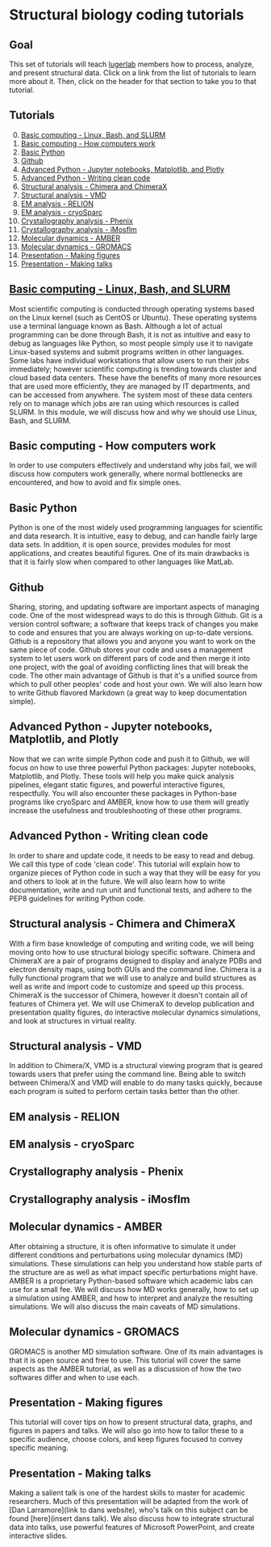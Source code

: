 # Structural biology coding tutorials
## Goal
This set of tutorials will teach [lugerlab](https://lugerlab.org/) members how to process, analyze, and present structural data. Click on a link from the list of tutorials to learn more about it. Then, click on the header for that section to take you to that tutorial.

## Tutorials
0. [Basic computing - Linux, Bash, and SLURM](https://luger-lab.github.io/coding-tutorials/#basic-computing---linux-bash-and-slurm)
0. [Basic computing - How computers work](https://github.com/Luger-Lab/coding-tutorials/#basic-computing---how-computers-work)
0. [Basic Python](https://github.com/Luger-Lab/coding-tutorials/#basic-python)
0. [Github](https://github.com/Luger-Lab/coding-tutorials/#github)
0. [Advanced Python - Jupyter notebooks, Matplotlib, and Plotly](https://github.com/Luger-Lab/coding-tutorials/#advanced-python---jupyter-notebooks-matplotlib-and-plotly)
0. [Advanced Python - Writing clean code](https://github.com/Luger-Lab/coding-tutorials/#advanced-python---writing-clean-code)
0. [Structural analysis - Chimera and ChimeraX](https://github.com/Luger-Lab/coding-tutorials/#structural-analysis---chimera-and-chimerax)
0. [Structural analysis - VMD](https://github.com/Luger-Lab/coding-tutorials/#structural-analysis---vmd)
0. [EM analysis - RELION](https://github.com/Luger-Lab/coding-tutorials/#em-analysis---relion)
0. [EM analysis - cryoSparc](https://github.com/Luger-Lab/coding-tutorials/#em-analysis---cryosparc)
0. [Crystallography analysis - Phenix](https://github.com/Luger-Lab/coding-tutorials/#crystallography-analysis---phenix)
0. [Crystallography analysis - iMosflm](https://github.com/Luger-Lab/coding-tutorials/#crystallography-analysis---imosflm)
0. [Molecular dynamics - AMBER](https://github.com/Luger-Lab/coding-tutorials/#molecular-dynamics---amber)
0. [Molecular dynamics - GROMACS](https://github.com/Luger-Lab/coding-tutorials/#molecular-dynamics---gromacs)
0. [Presentation - Making figures](https://github.com/Luger-Lab/coding-tutorials/#presentation---making-figures)
0. [Presentation - Making talks](https://github.com/Luger-Lab/coding-tutorials/#presentation---making-talks)

## [Basic computing - Linux, Bash, and SLURM](https://luger-lab.github.io/coding-tutorials/tree/main/basic_computing)
Most scientific computing is conducted through operating systems based on the Linux kernel (such as CentOS or Ubuntu). These operating systems use a terminal language known as Bash. Although a lot of actual programming can be done through Bash, it is not as intuitive and easy to debug as languages like Python, so most people simply use it to navigate Linux-based systems and submit programs written in other languages. Some labs have individual workstations that allow users to run their jobs immediately; however scientific computing is trending towards cluster and cloud based data centers. These have the benefits of many more resources that are used more efficiently, they are managed by IT departments, and can be accessed from anywhere. The system most of these data centers rely on to manage which jobs are ran using which resources is called SLURM. In this module, we will discuss how and why we should use Linux, Bash, and SLURM.

## Basic computing - How computers work
In order to use computers effectively and understand why jobs fail, we will discuss how computers work generally, where normal bottlenecks are encountered, and how to avoid and fix simple ones.

## Basic Python
Python is one of the most widely used programming languages for scientific and data research. It is intuitive, easy to debug, and can handle fairly large data sets. In addition, it is open source, provides modules for most applications, and creates beautiful figures. One of its main drawbacks is that it is fairly slow when compared to other languages like MatLab.

## Github
Sharing, storing, and updating software are important aspects of managing code. One of the most widespread ways to do this is through Github. Git is a version control software; a software that keeps track of changes you make to code and ensures that you are always working on up-to-date versions. Github is a repository that allows you and anyone you want to work on the same piece of code. Github stores your code and uses a management system to let users work on different pars of code and then merge it into one project, with the goal of avoiding conflicting lines that will break the code. The other main advantage of Github is that it's a unified source from which to pull other peoples' code and host your own. We will also learn how to write Github flavored Markdown (a great way to keep documentation simple).

## Advanced Python - Jupyter notebooks, Matplotlib, and Plotly
Now that we can write simple Python code and push it to Github, we will focus on how to use three powerful Python packages: Jupyter notebooks, Matplotlib, and Plotly. These tools will help you make quick analysis pipelines, elegant static figures, and powerful interactive figures, respectfully. You will also encounter these packages in Python-base programs like cryoSparc and AMBER, know how to use them will greatly increase the usefulness and troubleshooting of these other programs.

## Advanced Python - Writing clean code
In order to share and update code, it needs to be easy to read and debug. We call this type of code 'clean code'. This tutorial will explain how to organize pieces of Python code in such a way that they will be easy for you and others to look at in the future. We will also learn how to write documentation, write and run unit and functional tests, and adhere to the PEP8 guidelines for writing Python code.

## Structural analysis - Chimera and ChimeraX
With a firm base knowledge of computing and writing code, we will being moving onto how to use structural biology specific software. Chimera and ChimeraX are a pair of programs designed to display and analyze PDBs and electron density maps, using both GUIs and the command line. Chimera is a fully functional program that we will use to analyze and build structures as well as write and import code to customize and speed up this process. ChimeraX is the successor of Chimera, however it doesn't contain all of features of Chimera yet. We will use ChimeraX to develop publication and presentation quality figures, do interactive molecular dynamics simulations, and look at structures in virtual reality.

## Structural analysis - VMD
In addition to Chimera/X, VMD is a structural viewing program that is geared towards users that prefer using the command line. Being able to switch between Chimera/X and VMD will enable to do many tasks quickly, because each program is suited to perform certain tasks better than the other.

## EM analysis - RELION
## EM analysis - cryoSparc
## Crystallography analysis - Phenix
## Crystallography analysis - iMosflm
## Molecular dynamics - AMBER
After obtaining a structure, it is often informative to simulate it under different conditions and perturbations using molecular dynamics (MD) simulations. These simulations can help you understand how stable parts of the structure are as well as what impact specific perturbations might have. AMBER is a proprietary Python-based software which academic labs can use for a small fee. We will discuss how MD works generally, how to set up a simulation using AMBER, and how to interpret and analyze the resulting simulations. We will also discuss the main caveats of MD simulations.

## Molecular dynamics - GROMACS
GROMACS is another MD simulation software. One of its main advantages is that it is open source and free to use. This tutorial will cover the same aspects as the AMBER tutorial, as well as a discussion of how the two softwares differ and when to use each.

## Presentation - Making figures
This tutorial will cover tips on how to present structural data, graphs, and figures in papers and talks. We will also go into how to tailor these to a specific audience, choose colors, and keep figures focused to convey specific meaning.

## Presentation - Making talks
Making a salient talk is one of the hardest skills to master for academic researchers. Much of this presentation will be adapted from the work of [Dan Larramore](link to dans website), who's talk on this subject can be found [here](insert dans talk). We also discuss how to integrate structural data into talks, use powerful features of Microsoft PowerPoint, and create interactive slides.
